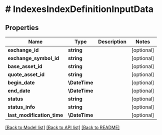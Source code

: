 # # IndexesIndexDefinitionInputData

## Properties

Name | Type | Description | Notes
------------ | ------------- | ------------- | -------------
**exchange_id** | **string** |  | [optional]
**exchange_symbol_id** | **string** |  | [optional]
**base_asset_id** | **string** |  | [optional]
**quote_asset_id** | **string** |  | [optional]
**begin_date** | **\DateTime** |  | [optional]
**end_date** | **\DateTime** |  | [optional]
**status** | **string** |  | [optional]
**status_info** | **string** |  | [optional]
**last_modification_time** | **\DateTime** |  | [optional]

[[Back to Model list]](../../README.md#models) [[Back to API list]](../../README.md#endpoints) [[Back to README]](../../README.md)
